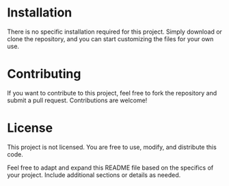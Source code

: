 # **Installation**
There is no specific installation required for this project. Simply download or clone the repository, and you can start customizing the files for your own use.

# **Contributing**
If you want to contribute to this project, feel free to fork the repository and submit a pull request. Contributions are welcome!

# **License**
This project is not licensed. You are free to use, modify, and distribute this code.

Feel free to adapt and expand this README file based on the specifics of your project. Include additional sections or details as needed.






